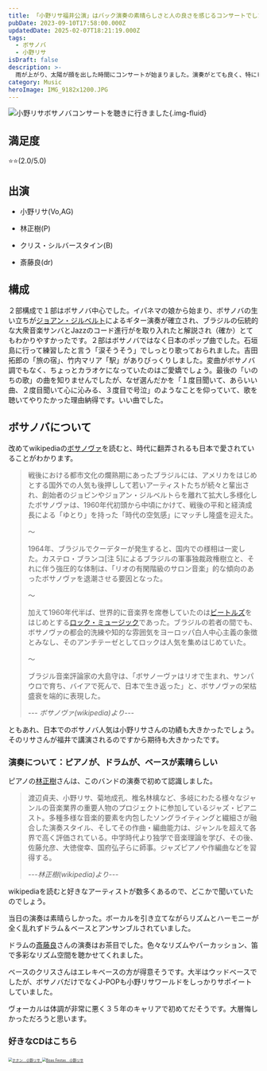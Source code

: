 ```yaml
---
title: 「小野リサ福井公演」はバック演奏の素晴らしさと人の良さを感じるコンサートでした
pubDate: 2023-09-10T17:58:00.000Z
updatedDate: 2025-02-07T18:21:19.000Z
tags:
  - ボサノバ
  - 小野リサ
isDraft: false
description: >-
  雨が上がり、太陽が顔を出した時間にコンサートが始まりました。演奏がとても良く、特にピアノの演奏が素晴らしかったです。ドラムも手先が器用でした。ベースはエレキが得意な方ですが、ウッドベースもジャストタイミングでしっかり全体の曲の流れを支えていました。PAも音像が綺麗にまとまっていました。それだけに体調が悪かったリサさんはさぞ悔しかったでしょう。音程が外れっぱなしで痛々しかった。囁くような声質は健在にだけに悔やまれます。また同じ聴衆者の皆さん、バンドメンバでやらせてくださいとの申し出に人の良さを感じました。バック演奏の素晴らしさに助けられた及第点のコンサートでした。最後の曲はストリングスが入ったアレンジを聴きたいな〜
category: Music
heroImage: IMG_9182x1200.JPG
---
```




![小野リサボサノバコンサートを聴きに行きました](https://object-storage.tyo2.conoha.io/v1/nc_2520d9a1_blog-astro-assets/blog-astro-assets/IMG_9182x1200.JPG){.img-fluid}

## 満足度

⭐️⭐️(2.0/5.0)

## 出演

- 小野リサ(Vo,AG)

- 林正樹(P)

- クリス・シルバースタイン(B)

- 斎藤良(dr)



## 構成

２部構成で１部はボサノバ中心でした。イパネマの娘から始まり、ボサノバの生い立ちが[ジョアン・ジルベルト](https://ja.wikipedia.org/wiki/%E3%82%B8%E3%83%A7%E3%82%A2%E3%83%B3%E3%83%BB%E3%82%B8%E3%83%AB%E3%83%99%E3%83%AB%E3%83%88)によるギター演奏が確立され、ブラジルの伝統的な大衆音楽サンバとJazzのコード進行がを取り入れたと解説され（確か）とてもわかりやすかったです。２部はボサノバではなく日本のポップ曲でした。石垣島に行って練習したと言う「涙そうそう」でしっとり歌っておられました。吉田拓郎の「旅の宿」、竹内マリア「駅」がありびっくりしました。変曲がボサノバ調でもなく、ちょっとカラオケになっていたのはご愛嬌でしょう。最後の「いのちの歌」の曲を知りませんでしたが、なぜ選んだかを「１度目聞いて、あらいい曲、２度目聞いて心に沁みる、３度目で号泣」のようなことを仰っていて、歌を聴いてやりたかった理由納得です。いい曲でした。



## ボサノバについて

改めてwikipediaの[ボサノヴァ](https://ja.wikipedia.org/wiki/%E3%83%9C%E3%82%B5%E3%83%8E%E3%83%B4%E3%82%A1)を読むと、時代に翻弄されるも日本で愛されていることがわかります。



> 戦後における都市文化の爛熟期にあったブラジルには、アメリカをはじめとする国外での人気も後押しして若いアーティストたちが続々と輩出され、創始者のジョビンやジョアン・ジルベルトらを離れて拡大し多様化したボサノヴァは、1960年代初頭から中頃にかけて、戦後の平和と経済成長による「ゆとり」を持った「時代の空気感」にマッチし隆盛を迎えた。
>
> 〜
>
> 1964年、ブラジルでクーデターが発生すると、国内での様相は一変した。カステロ・ブランコ[注 5]によるブラジルの軍事独裁政権樹立と、それに伴う強圧的な体制は、「リオの有閑階級のサロン音楽」的な傾向のあったボサノヴァを退潮させる要因となった。
>
> 〜
>
> 加えて1960年代半ば、世界的に音楽界を席巻していたのは[ビートルズ](https://ja.wikipedia.org/wiki/ビートルズ)をはじめとする[ロック・ミュージック](https://ja.wikipedia.org/wiki/ロック・ミュージック)であった。ブラジルの若者の間でも、ボサノヴァの都会的洗練や知的な雰囲気をヨーロッパ白人中心主義の象徴とみなし、そのアンチテーゼとしてロックは人気を集めはじめていた。
>
> 〜
>
> ブラジル音楽評論家の大島守は、「ボサノーヴァはリオで生まれ、サンパウロで育ち、バイアで死んで、日本で生き返った」と、ボサノヴァの栄枯盛衰を端的に表現した。
>
> --- *ボサノヴァ(wikipedia)より*---



ともあれ、日本でのボサノバ人気は小野リサさんの功績も大きかったでしょう。そのリサさんが福井で講演されるのですから期待も大きかったです。



### 演奏について：ピアノが、ドラムが、ベースが素晴らしい

ピアノの[林正樹](https://ja.wikipedia.org/wiki/%E6%9E%97%E6%AD%A3%E6%A8%B9)さんは、このバンドの演奏で初めて認識しました。

> 渡辺貞夫、小野リサ、菊地成孔、椎名林檎など、多岐にわたる様々なジャンルの音楽業界の重要人物のプロジェクトに参加しているジャズ・ピアニスト。多種多様な音楽的要素を内包したソングライティングと繊細さが融合した演奏スタイル、そしてその作曲・編曲能力は、ジャンルを超えて各界で高く評価されている。中学時代より独学で音楽理論を学び、その後、佐藤允彦、大徳俊幸、国府弘子らに師事。ジャズピアノや作編曲などを習得する。
>
> *---林正樹(wikipedia)より---*



wikipediaを読むと好きなアーティストが数多くあるので、どこかで聞いていたのでしょう。

当日の演奏は素晴らしかった。ボーカルを引き立てながらリズムとハーモニーが全く乱れずドラム＆ベースとアンサンブルされていました。

ドラムの[斎藤良](https://ryosaito0707.jimdofree.com/)さんの演奏はお茶目でした。色々なリズムやパーカッション、笛で多彩なリズム空間を聴かせてくれました。

ベースのクリスさんはエレキベースの方が得意そうです。大半はウッドベースでしたが、ボサノバだけでなくJ-POPも小野リサワールドをしっかりサポイートしていました。

ヴォーカルは体調が非常に悪く３５年のキャリアで初めてだそうです。大層悔しかっただろうと思います。

### 好きなCDはこちら

<a href="https://amzn.to/3PtoFwR">

<img src="https://object-storage.tyo2.conoha.io/v1/nc_2520d9a1_blog-astro-assets/blog-astro-assets/blog-images/B6307F7585EE46928D3A91D903E653DA/image-20230910183520433x1200.png" alt="ナナン　小野リサ" style="zoom:50%;" />

</a>

<a href="https://amzn.to/3raRYLp">



<img src="https://object-storage.tyo2.conoha.io/v1/nc_2520d9a1_blog-astro-assets/blog-astro-assets/blog-images/B6307F7585EE46928D3A91D903E653DA/image-20230910183745160x1200.png" alt="Boas Festas　小野リサ" style="zoom:50%;" />

</a>
